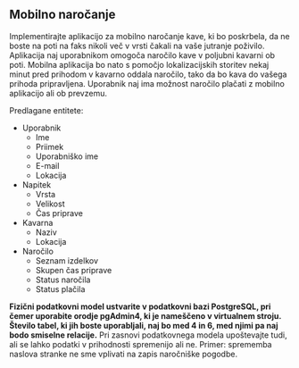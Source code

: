 ## Mobilno naročanje

>>>
Implementirajte aplikacijo za mobilno naročanje kave, ki bo poskrbela, da ne boste na poti na faks
nikoli več v vrsti čakali na vaše jutranje poživilo. Aplikacija naj uporabnikom omogoča naročilo kave v
poljubni kavarni ob poti. Mobilna aplikacija bo nato s pomočjo lokalizacijskih storitev nekaj minut
pred prihodom v kavarno oddala naročilo, tako da bo kava do vašega prihoda pripravljena. Uporabnik
naj ima možnost naročilo plačati z mobilno aplikacijo ali ob prevzemu.
>>>

Predlagane entitete:
+ Uporabnik
    + Ime
    + Priimek
    + Uporabniško ime
    + E-mail
    + Lokacija
+ Napitek
    + Vrsta
    + Velikost
    + Čas priprave
+ Kavarna
    + Naziv
    + Lokacija
+ Naročilo
    + Seznam izdelkov
    + Skupen čas priprave
    + Status naročila
    + Status plačila

**Fizični podatkovni model ustvarite v podatkovni bazi PostgreSQL, pri čemer uporabite orodje
pgAdmin4, ki je nameščeno v virtualnem stroju. Število tabel, ki jih boste uporabljali, naj bo med 4
in 6, med njimi pa naj bodo smiselne relacije.**
Pri zasnovi podatkovnega modela upoštevajte tudi, ali se lahko podatki v prihodnosti spremenijo ali
ne. Primer: sprememba naslova stranke ne sme vplivati na zapis naročniške pogodbe.
